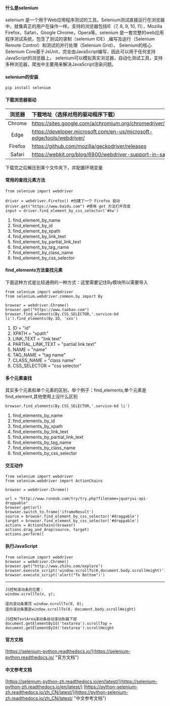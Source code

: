#### 什么是selenium

selenium 是一个用于Web应用程序测试的工具。Selenium测试直接运行在浏览器中，就像真正的用户在操作一样。支持的浏览器包括IE（7, 8, 9, 10, 11），Mozilla Firefox，Safari，Google Chrome，Opera等。selenium 是一套完整的web应用程序测试系统，包含了测试的录制（selenium IDE）,编写及运行（Selenium Remote Control）和测试的并行处理（Selenium Grid）。
Selenium的核心Selenium Core基于JsUnit，完全由JavaScript编写，因此可以用于任何支持JavaScript的浏览器上。
selenium可以模拟真实浏览器，自动化测试工具，支持多种浏览器，爬虫中主要用来解决JavaScript渲染问题。

#### selenium的安装
    pip install selenium

#### 下载浏览器驱动
|浏览器|下载地址（选择对用的驱动程序下载）|
|:-:|:-|
|Chrome|	https://sites.google.com/a/chromium.org/chromedriver/downloads|
|Edge|https://developer.microsoft.com/en-us/microsoft-edge/tools/webdriver/|
|Firefox|	https://github.com/mozilla/geckodriver/releases|
|Safari|https://webkit.org/blog/6900/webdriver-support-in-safari-10/|

下载完之后解压到某个文件夹下，并配置环境变量

#### 常用的查找元素方法

    from selenium import webdriver

	driver = webdriver.Firefox() #创建了一个 Firefox 驱动
	driver.get("https://www.baidu.com") #使用 get 方法打开百度
	input = driver.find_element_by_css_selector('#kw')

1. find_element_by_name
2. find_element_by_id
3. find_element_by_xpath
4. find_element_by_link_text
5. find_element_by_partial_link_text
6. find_element_by_tag_name
7. find_element_by_class_name
8. find_element_by_css_selector

#### find_elements方法查找元素
下面这种方式是比较通用的一种方式：这里需要记住By模块所以需要导入

    from selenium import webdriver
	from selenium.webdriver.common.by import By

	browser = webdriver.Chrome()
	browser.get("https://www.taobao.com")
	browser.find_elements(By.CSS_SELECTOR,'.service-bd li').find_elements(By.ID, 'xxx')

1. ID = "id"
2. XPATH = "xpath"
3. LINK_TEXT = "link text"
4. PARTIAL_LINK_TEXT = "partial link text"
5. NAME = "name"
6. TAG_NAME = "tag name"
7. CLASS_NAME = "class name"
8. CSS_SELECTOR = "css selector"


#### 多个元素查找
其实多个元素和单个元素的区别，举个例子：find_elements,单个元素是find_element,其他使用上没什么区别

    browser.find_elements(By.CSS_SELECTOR,'.service-bd li')

1. find_elements_by_name
2. find_elements_by_id
3. find_elements_by_xpath
4. find_elements_by_link_text
5. find_elements_by_partial_link_text
6. find_elements_by_tag_name
7. find_elements_by_class_name
8. find_elements_by_css_selector

#### 交互动作
    from selenium import webdriver
	from selenium.webdriver import ActionChains
	
	browser = webdriver.Chrome()
	
	url = "http://www.runoob.com/try/try.php?filename=jqueryui-api-droppable"
	browser.get(url)
	browser.switch_to.frame('iframeResult')
	source = browser.find_element_by_css_selector('#draggable')
	target = browser.find_element_by_css_selector('#droppable')
	actions = ActionChains(browser)
	actions.drag_and_drop(source, target)
	actions.perform()

#### 执行JavaScript
    from selenium import webdriver
	browser = webdriver.Chrome()
	browser.get("http://www.zhihu.com/explore")
	browser.execute_script('window.scrollTo(0,document.body.scrollHeight)')
	browser.execute_script('alert("To Bottom")')

----------

    JS控制滚动条的位置：
	window.scrollTo(x, y);
	
	竖向滚动条置顶 window.scrollTo(0, 0);
	竖向滚动条置底window.scrollTo(0, document.body.scrollHeight)
	
	JS控制TextArea滚动条自动滚动到最下部
	document.getElementById('textarea').scrollTop = document.getElementById('textarea').scrollHeight



#### 官方文档
[https://selenium-python.readthedocs.io/](https://selenium-python.readthedocs.io/ "官方文档")

#### 中文参考文档
[https://selenium-python-zh.readthedocs.io/en/latest/](https://selenium-python-zh.readthedocs.io/en/latest/)
[https://python-selenium-zh.readthedocs.io/zh_CN/latest/](https://python-selenium-zh.readthedocs.io/zh_CN/latest/ "中文参考文档")

